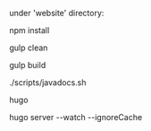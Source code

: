 under 'website' directory:

npm install

gulp clean

gulp build

./scripts/javadocs.sh 

hugo

hugo server --watch --ignoreCache

